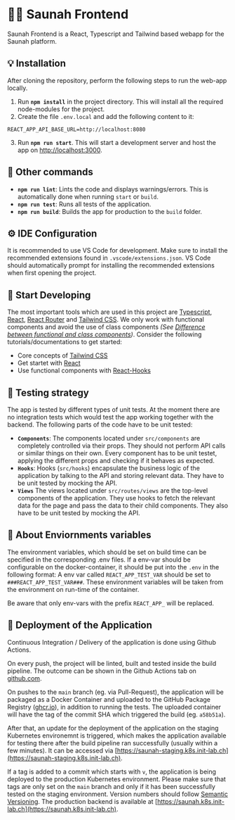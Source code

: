 # 🛁🔥 Saunah Frontend

Saunah Frontend is a React, Typescript and Tailwind based webapp for the Saunah platform.

## 💡 Installation

After cloning the repository, perform the following steps to run the web-app locally.

1. Run **`npm install`** in the project directory. This will install all the required node-modules for the project.
2. Create the file `.env.local` and add the following content to it:

```
REACT_APP_API_BASE_URL=http://localhost:8080
```

3. Run **`npm run start`**. This will start a development server and host the app on [http://localhost:3000](http://localhost:3000).

## 🔨 Other commands

-   **`npm run lint`**: Lints the code and displays warnings/errors. This is automatically done when running `start` or `build`.
-   **`npm run test`**: Runs all tests of the application.
-   **`npm run build`**: Builds the app for production to the `build` folder.

## ⚙️ IDE Configuration

It is recommended to use VS Code for development. Make sure to install the recommended extensions found in `.vscode/extensions.json`. VS Code should automatically prompt for installing the recommended extensions when first opening the project.

## 🧭 Start Developing

The most important tools which are used in this project are [Typescript](https://www.typescriptlang.org/), [React](https://reactjs.org/), [React Router](https://reactrouter.com/docs/en/v6) and [Tailwind CSS](https://tailwindcss.com/). We only work with functional components and avoid the use of class components _(See [Difference between functional and class components](https://www.geeksforgeeks.org/differences-between-functional-components-and-class-components-in-react/#:~:text=A%20functional%20component%20is%20just,method%20used%20in%20functional%20components.))_. Consider the following tutorials/documentations to get started:

-   Core concepts of [Tailwind CSS](https://tailwindcss.com/docs/utility-first)
-   Get startet with [React](https://reactjs.org/docs/getting-started.html)
-   Use functional components with [React-Hooks](https://reactjs.org/docs/hooks-intro.html)

## 📝 Testing strategy

The app is tested by different types of unit tests. At the moment there are no integration tests which would test the app working together with the backend. The following parts of the code have to be unit tested:

-   **`Components`**: The components located under `src/components` are completely controlled via their props. They should not perform API calls or similar things on their own. Every component has to be unit testet, applying the different props and checking if it behaves as expected.
-   **`Hooks`**: Hooks (`src/hooks`) encapsulate the business logic of the application by talking to the API and storing relevant data. They have to be unit tested by mocking the API.
-   **`Views`** The views located under `src/routes/views` are the top-level components of the application. They use hooks to fetch the relevant data for the page and pass the data to their child components. They also have to be unit tested by mocking the API.

## 🌱 About Enviornments variables

The environment variables, which should be set on build time can be specified in the corresponding .env files. If a env-var should be configurable on the docker-container, it should be put into the `.env` in the following format: A env var called `REACT_APP_TEST_VAR` should be set to `###REACT_APP_TEST_VAR###`. These environment variables will be taken from the environment on run-time of the container.

Be aware that only env-vars with the prefix `REACT_APP_` will be replaced.

## 🚀 Deployment of the Application

Continuous Integration / Delivery of the application is done using Github Actions.

On every push, the project will be linted, built and tested inside the build pipeline. The outcome can be shown in the Github Actions tab on [github.com](https://github.com/saunah/saunah-backend/actions).

On pushes to the `main` branch (eg. via Pull-Request), the application will be packaged as a Docker Container and uploaded to the GitHub Package Registry ([ghcr.io](https://ghcr.io)), in addition to running the tests. The uploaded container will have the tag of the commit SHA which triggered the build (eg. `a58b51a`).

After that, an update for the deployment of the application on the staging Kubernetes environemnt is triggered, which makes the application available for testing there after the build pipeline ran successfully (usually within a few minutes). It can be accessed via [https://saunah-staging.k8s.init-lab.ch](https://saunah-staging.k8s.init-lab.ch).

If a tag is added to a commit which starts with `v`, the application is being deployed to the production Kubernetes environment. Please make sure that tags are only set on the `main` branch and only if it has been successfully tested on the staging environment. Version numbers should follow [Semantic Versioning](https://semver.org/). The production backend is available at [https://saunah.k8s.init-lab.ch](https://saunah.k8s.init-lab.ch).

